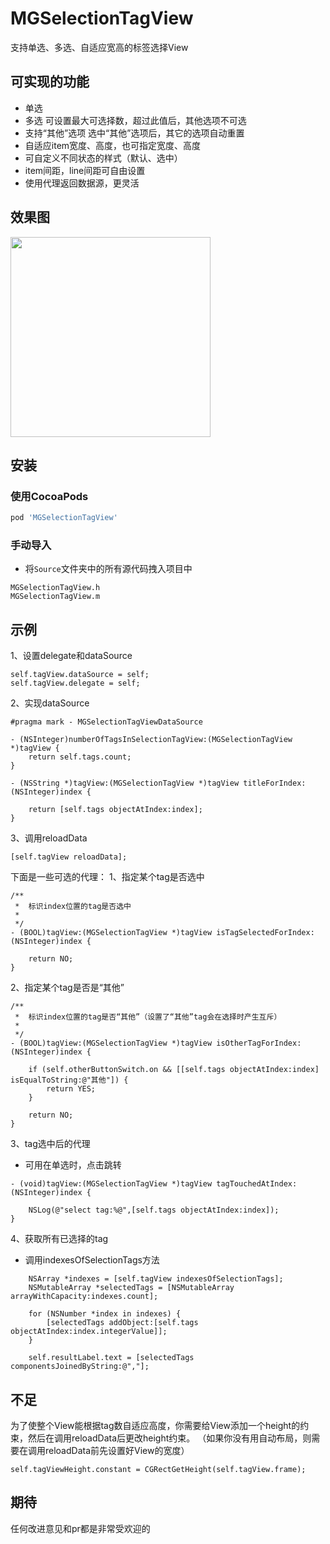 # MGSelectionTagView
支持单选、多选、自适应宽高的标签选择View

## 可实现的功能
* 单选
* 多选
可设置最大可选择数，超过此值后，其他选项不可选
* 支持“其他”选项
选中“其他”选项后，其它的选项自动重置
* 自适应item宽度、高度，也可指定宽度、高度
* 可自定义不同状态的样式（默认、选中）
* item间距，line间距可自由设置
* 使用代理返回数据源，更灵活

## 效果图
<img src='https://github.com/songhailiang/MGSelectionTagView/blob/master/screenshot.gif' width='320' />

## 安装

### 使用CocoaPods

```ruby
pod 'MGSelectionTagView'
```

### 手动导入
- 将`Source`文件夹中的所有源代码拽入项目中

```objc
MGSelectionTagView.h
MGSelectionTagView.m
```

## 示例

1、设置delegate和dataSource
```objc
self.tagView.dataSource = self;
self.tagView.delegate = self;
```

2、实现dataSource
```objc
#pragma mark - MGSelectionTagViewDataSource

- (NSInteger)numberOfTagsInSelectionTagView:(MGSelectionTagView *)tagView {
    return self.tags.count;
}

- (NSString *)tagView:(MGSelectionTagView *)tagView titleForIndex:(NSInteger)index {

    return [self.tags objectAtIndex:index];
}
```

3、调用reloadData
```objc
[self.tagView reloadData];
```

下面是一些可选的代理：
1、指定某个tag是否选中
```objc
/**
 *  标识index位置的tag是否选中
 *
 */
- (BOOL)tagView:(MGSelectionTagView *)tagView isTagSelectedForIndex:(NSInteger)index {

    return NO;
}
```
2、指定某个tag是否是“其他”
```objc
/**
 *  标识index位置的tag是否“其他”（设置了“其他”tag会在选择时产生互斥）
 *
 */
- (BOOL)tagView:(MGSelectionTagView *)tagView isOtherTagForIndex:(NSInteger)index {

    if (self.otherButtonSwitch.on && [[self.tags objectAtIndex:index] isEqualToString:@"其他"]) {
        return YES;
    }
    
    return NO;
}
```
3、tag选中后的代理
- 可用在单选时，点击跳转
```objc
- (void)tagView:(MGSelectionTagView *)tagView tagTouchedAtIndex:(NSInteger)index {

    NSLog(@"select tag:%@",[self.tags objectAtIndex:index]);
}
```
4、获取所有已选择的tag
- 调用indexesOfSelectionTags方法
```objc
    NSArray *indexes = [self.tagView indexesOfSelectionTags];
    NSMutableArray *selectedTags = [NSMutableArray arrayWithCapacity:indexes.count];
    
    for (NSNumber *index in indexes) {
        [selectedTags addObject:[self.tags objectAtIndex:index.integerValue]];
    }
    
    self.resultLabel.text = [selectedTags componentsJoinedByString:@","];
```

## 不足
为了使整个View能根据tag数自适应高度，你需要给View添加一个height的约束，然后在调用reloadData后更改height约束。
（如果你没有用自动布局，则需要在调用reloadData前先设置好View的宽度）
```objc
self.tagViewHeight.constant = CGRectGetHeight(self.tagView.frame);
```

## 期待
任何改进意见和pr都是非常受欢迎的
